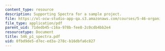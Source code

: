 ```yaml
---
content_type: resource
description: Supporting Spectra for a sample project.
file: https://ol-ocw-studio-app-qa.s3.amazonaws.com/courses/5-46-organic-structure-determination-spring-2007/0fbd9de5d7eced3a278cb16dbfa6c827_546_p1_spectra.pdf
file_type: application/pdf
parent_uid: 71dedb45-c16a-978b-fee8-2c0cdb4bb2e4
resourcetype: Document
title: 546_p1_spectra.pdf
uid: 0fbd9de5-d7ec-ed3a-278c-b16dbfa6c827
---
```

